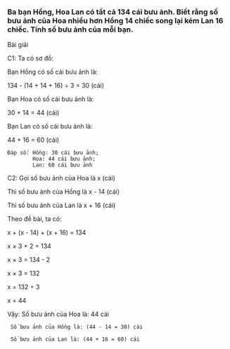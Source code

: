 
### Ba bạn Hồng, Hoa Lan có tất cả 134 cái bưu ảnh. Biết rằng số bưu ảnh của Hoa nhiều hơn Hồng 14 chiếc song lại kém Lan 16 chiếc. Tính số bưu ảnh của mỗi bạn.

Bài giải

C1: Ta có sơ đồ:



Bạn Hồng có số cái bưu ảnh là:

  134 - (14 + 14 + 16) ÷ 3 = 30 (cái)

Bạn Hoa có số cái bưu ảnh là:

   30 + 14 = 44 (cái)

Bạn Lan có số cái bưu ảnh là:

  44 + 16 = 60 (cái)

    Đáp số: Hồng: 30 cái bưu ảnh;
            Hoa: 44 cái bưu ảnh;
            Lan: 60 cái bưu ảnh

C2: Gọi số bưu ảnh của Hoa là x (cái)

Thì số bưu ảnh của Hồng là x - 14 (cái)

Thì số bưu ảnh của Lan là x + 16 (cái)

Theo đề bài, ta có:

x + (x - 14) + (x + 16) = 134

x × 3 + 2               = 134

x × 3                   = 134 - 2

x × 3                   = 132

x                       = 132 ÷ 3

x                       = 44

Vậy: Số bưu ảnh của Hoa là: 44 cái

     Số bưu ảnh của Hồng là: (44 - 14 = 30) cái
     
     Số bưu ảnh của Lan là: (44 + 16 = 60) cái

